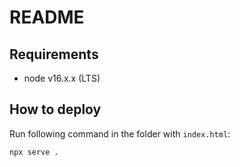 # README

## Requirements

* node v16.x.x (LTS)

## How to deploy

Run following command in the folder with `index.html`:

```sh
npx serve .
```
